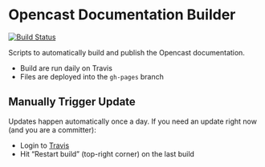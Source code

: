 Opencast Documentation Builder
==============================

[![Build Status](https://travis-ci.org/opencast/docs.opencast.org.svg?branch=master)
](https://travis-ci.org/opencast/docs.opencast.org)

Scripts to automatically build and publish the Opencast documentation.

- Build are run daily on Travis
- Files are deployed into the `gh-pages` branch


Manually Trigger Update
-----------------------

Updates happen automatically once a day. If you need an update right now (and
you are a committer):

- Login to [Travis](https://travis-ci.org/opencast/docs.opencast.org)
- Hit “Restart build” (top-right corner) on the last build
